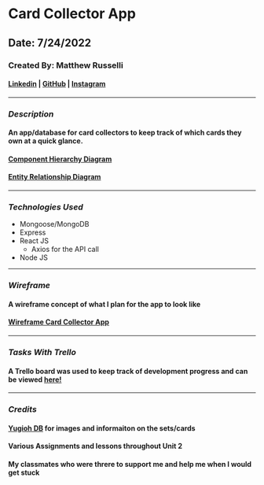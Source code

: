 # Card Collector App

## Date: 7/24/2022

### Created By: Matthew Russelli

#### [Linkedin](https://www.linkedin.com/in/matthewrusselli/) | [GitHub](https://github.com/MattRusselli) | [Instagram](https://www.instagram.com/nvmeiammatt/)

---

### **_Description_**

#### An app/database for card collectors to keep track of which cards they own at a quick glance.

#### [Component Hierarchy Diagram](https://imgur.com/a/2lCpT6Y)

#### [Entity Relationship Diagram](https://imgur.com/a/7c4sHJW)

---

### **_Technologies Used_**

- Mongoose/MongoDB
- Express
- React JS
  - Axios for the API call
- Node JS

---

### **_Wireframe_**

#### A wireframe concept of what I plan for the app to look like

#### [Wireframe Card Collector App](https://wireframe.cc/pro/pp/31b4645e8568227)

---

### **_Tasks With Trello_**

#### A Trello board was used to keep track of development progress and can be viewed [here!](https://trello.com/b/VBLxauRo/card-collector-app)

---

### **_Credits_**

#### [Yugioh DB](https://db.ygoprodeck.com/) for images and informaiton on the sets/cards

#### Various Assignments and lessons throughout Unit 2

#### My classmates who were threre to support me and help me when I would get stuck
